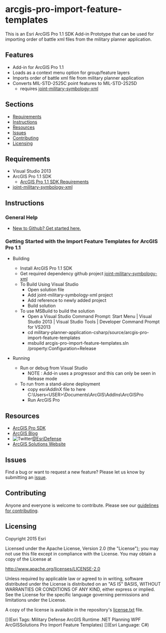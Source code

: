 # arcgis-pro-import-feature-templates

This is an Esri ArcGIS Pro 1.1 SDK Add-in Prototype that can be used for importing order of battle xml files from the military planner application.

## Features

* Add-in for ArcGIS Pro 1.1
* Loads as a context menu option for group/feature layers
* Imports order of battle xml file from military planner application
* Converts MIL-STD-2525C point features to MIL-STD-2525D
	* requires [joint-military-symbology-xml](https://github.com/Esri/joint-military-symbology-xml)

## Sections

* [Requirements](#requirements)
* [Instructions](#instructions)
* [Resources](#resources)
* [Issues](#issues)
* [Contributing](#contributing)
* [Licensing](#licensing)

## Requirements

* Visual Studio 2013
* ArcGIS Pro 1.1 SDK
	* [ArcGIS Pro 1.1 SDK Requirements](https://pro.arcgis.com/en/pro-app/sdk/)
* [joint-military-symbology-xml](https://github.com/Esri/joint-military-symbology-xml)

## Instructions

### General Help

* [New to Github? Get started here.](http://htmlpreview.github.com/?https://github.com/Esri/esri.github.com/blob/master/help/esri-getting-to-know-github.html)

### Getting Started with the Import Feature Templates for ArcGIS Pro 1.1

* Building
	* Install ArcGIS Pro 1.1 SDK
	* Get required dependency github project [joint-military-symbology-xml](https://github.com/Esri/joint-military-symbology-xml)
	* To Build Using Visual Studio
		* Open solution file
		* Add joint-military-symbology-xml project
		* Add reference to newly added project
		* Build solution
	* To use MSBuild to build the solution
		* Open a Visual Studio Command Prompt: Start Menu | Visual Studio 2013 | Visual Studio Tools | Developer Command Prompt for VS2013
		* cd military-planner-application-csharp/source/arcgis-pro-import-feature-templates
		* msbuild arcgis-pro-import-feature-templates.sln /property:Configuration=Release

* Running
	* Run or debug from Visual Studio
		* NOTE : Add-in uses a progressor and this can only be seen in Release mode
	* To run from a stand-alone deployment
        * copy esriAddInX file to here C:\Users\<USER>\Documents\ArcGIS\AddIns\ArcGISPro
		* Run ArcGIS Pro

## Resources

* [ArcGIS Pro SDK](https://pro.arcgis.com/en/pro-app/sdk/)
* [ArcGIS Blog](http://blogs.esri.com/esri/arcgis/)
* ![Twitter](https://g.twimg.com/twitter-bird-16x16.png)[@EsriDefense](http://twitter.com/EsriDefense)
* [ArcGIS Solutions Website](http://solutions.arcgis.com/military/)

## Issues

Find a bug or want to request a new feature?  Please let us know by submitting an [issue](https://github.com/ArcGIS/military-planner-application-csharp/issues).

## Contributing

Anyone and everyone is welcome to contribute. Please see our [guidelines for contributing](https://github.com/esri/contributing).

## Licensing

Copyright 2015 Esri

Licensed under the Apache License, Version 2.0 (the "License");
you may not use this file except in compliance with the License.
You may obtain a copy of the License at

   http://www.apache.org/licenses/LICENSE-2.0

Unless required by applicable law or agreed to in writing, software
distributed under the License is distributed on an "AS IS" BASIS,
WITHOUT WARRANTIES OR CONDITIONS OF ANY KIND, either express or implied.
See the License for the specific language governing permissions and
limitations under the License.

A copy of the license is available in the repository's [license.txt](license.txt) file.

[](Esri Tags: Military Defense ArcGIS Runtime .NET Planning WPF ArcGISSolutions Pro Import Feature Templates)
[](Esri Language: C#) 
